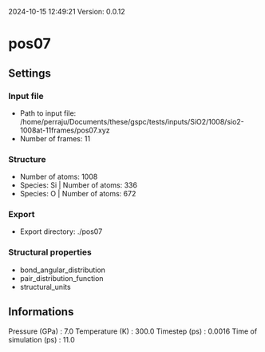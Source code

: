 2024-10-15 12:49:21
Version: 0.0.12
# pos07
## Settings
### Input file
- Path to input file: /home/perraju/Documents/these/gspc/tests/inputs/SiO2/1008/sio2-1008at-11frames/pos07.xyz
- Number of frames: 11
### Structure
- Number of atoms: 1008
- Species: Si | Number of atoms: 336
- Species: O | Number of atoms: 672
### Export
- Export directory: ./pos07
### Structural properties
- bond_angular_distribution
- pair_distribution_function
- structural_units
## Informations
Pressure (GPa) : 7.0
Temperature (K) : 300.0
Timestep (ps) : 0.0016
Time of simulation (ps) : 11.0
